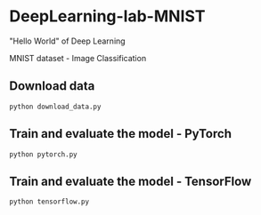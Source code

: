 # DeepLearning-lab-MNIST
"Hello World" of Deep Learning

MNIST dataset - Image Classification

## Download data

```
python download_data.py
```

## Train and evaluate the model - PyTorch

```
python pytorch.py
```

## Train and evaluate the model - TensorFlow

```
python tensorflow.py
```